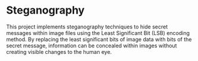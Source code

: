 # Steganography
This project implements steganography techniques to hide secret messages within image files using the Least Significant Bit (LSB) encoding method. By replacing the least significant bits of image data with bits of the secret message, information can be concealed within images without creating visible changes to the human eye.
